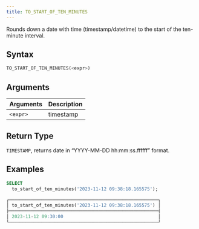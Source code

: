 ```yaml
---
title: TO_START_OF_TEN_MINUTES
---
```


Rounds down a date with time (timestamp/datetime) to the start of the ten-minute interval.

## Syntax

```sql
TO_START_OF_TEN_MINUTES(<expr>)
```

## Arguments

| Arguments | Description |
|-----------|-------------|
| `<expr>`  | timestamp   |

## Return Type

`TIMESTAMP`, returns date in “YYYY-MM-DD hh:mm:ss.ffffff” format.

## Examples

```sql
SELECT
  to_start_of_ten_minutes('2023-11-12 09:38:18.165575');

┌───────────────────────────────────────────────────────┐
│ to_start_of_ten_minutes('2023-11-12 09:38:18.165575') │
├───────────────────────────────────────────────────────┤
│ 2023-11-12 09:30:00                                   │
└───────────────────────────────────────────────────────┘
```
